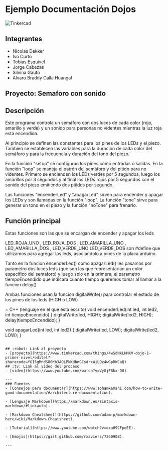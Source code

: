 # Ejemplo Documentación Dojos
![Tinkercad](./img/ArduinoTinkercad.jpg)


## Integrantes 
- Nicolas Dekker
- Ivo Curto
- Tobias Esquivel
- Jorge Cabezas
- Silvina Gauto
- Alvaro Braddy Calla Huangal  


## Proyecto: Semaforo con sonido

## Descripción
Este programa controla un semáforo con dos luces de cada color (rojo, amarillo y verde) y un sonido para personas no videntes mientras la luz roja está encendida.

Al principio se definen las constantes para los pines de los LEDs y el piezo. Tambien se establecen las variables para la duración de cada color del semáforo y para la frecuencia y duración del tono del piezo.

En la función "setup" se configuran los pines como entradas o salidas. En la función "loop" se maneja el patrón del semáforo y del pitido para no videntes. Primero se encienden los LEDs verdes por 5 segundos, luego los amarillos por 3 segundos y al final los LEDs rojos por 5 segundos con el sonido del piezo emitiendo dos pitidos por segundo.

Las funciones "encenderLed" y "apagarLed" sirven para encender y apagar los LEDs y son llamadas en la función "loop". La función "tone" sirve para generar un tono en el piezo y la función "noTone" para frenarlo.

## Función principal
Estas funciones son las que se encargan de encender y apagar los leds

LED_ROJA_UNO , LED_ROJA_DOS , LED_AMARILLA_UNO , LED_AMARILLA_DOS , LED_VERDE_UNO LED_VERDE_DOS son #define que utilizamos para agregar los leds, asociandolo a pines de la placa arduino.

Tanto en la funcion encenderLed() como apagarLed() les pasamos por parametro dos luces leds (que son las que representarian un color especifico del semaforo) y luego solo en la primera, el parametro tiempoEncendido que indicara cuanto tiempo queremos tomar al llamar a la funcion delay()

Ambas funciones usan la funcion digitalWrite() para controlar el estado de los pines de los leds (HIGH o LOW)

~ C++ (lenguaje en el que esta escrito) void encenderLed(int led, int led2, int tiempoEncendido) { digitalWrite(led, HIGH); digitalWrite(led2, HIGH); delay(tiempoEncendido); }

void apagarLed(int led, int led2) { digitalWrite(led, LOW); digitalWrite(led2, LOW); }
~~~

## :robot: Link al proyecto
- [proyecto](https://www.tinkercad.com/things/4wSdNkLHMXV-dojo-1-primer-nivel/editel?sharecode=YGI5gMndS80Kb3AOLPkKdhnGCsdrxWjLDz4wGpRWCaQ)
## :tv: Link al video del proceso
- [video](https://www.youtube.com/watch?v=VyGjE8kx-O0)

---
### Fuentes
- [Consejos para documentar](https://www.sohamkamani.com/how-to-write-good-documentation/#architecture-documentation).

- [Lenguaje Markdown](https://markdown.es/sintaxis-markdown/#linkauto).

- [Markdown Cheatsheet](https://github.com/adam-p/markdown-here/wiki/Markdown-Cheatsheet).

- [Tutorial](https://www.youtube.com/watch?v=oxaH9CFpeEE).

- [Emojis](https://gist.github.com/rxaviers/7360908).

---